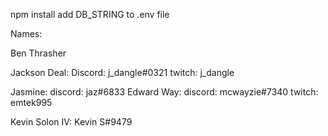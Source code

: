 npm install
add DB_STRING to .env file

Names: 

Ben Thrasher

Jackson Deal: Discord: j_dangle#0321 twitch: j_dangle

Jasmine: discord: jaz#6833
Edward Way: discord: mcwayzie#7340 twitch: emtek995

Kevin Solon IV: Kevin S#9479
